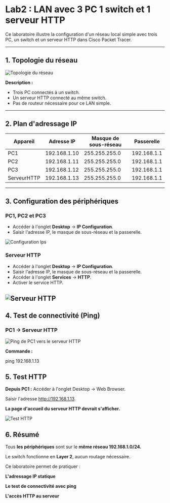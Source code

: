 # Lab2 : LAN avec 3 PC 1 switch et 1 serveur HTTP

Ce laboratoire illustre la configuration d'un réseau local simple avec trois PC, un switch et un serveur HTTP dans Cisco Packet Tracer.

---

## 1. Topologie du réseau

![Topologie du réseau](https://github.com/loicpgs/TSSR_Lab/blob/edf4a9c4e142abb7350ef427086067055f42280c/Assets/Lab2/Lab2_Captures/Capture%20d'%C3%A9cran%202025-09-08%20204257.png)

**Description :**
- Trois PC connectés à un switch.
- Un serveur HTTP connecté au même switch.
- Pas de routeur nécessaire pour ce LAN simple.

---

## 2. Plan d'adressage IP

| Appareil   | Adresse IP    | Masque de sous-réseau | Passerelle |
|------------|---------------|-----------------------|------------|
| PC1        | 192.168.1.10  | 255.255.255.0         | 192.168.1.1 |
| PC2        | 192.168.1.11  | 255.255.255.0         | 192.168.1.1 |
| PC3        | 192.168.1.12  | 255.255.255.0         | 192.168.1.1 |
| ServeurHTTP| 192.168.1.13  | 255.255.255.0         | 192.168.1.1 |

---

## 3. Configuration des périphériques

### PC1, PC2 et PC3
- Accéder à l'onglet **Desktop** → **IP Configuration**.
- Saisir l'adresse IP, le masque de sous-réseau et la passerelle.

![Configuration Ips](https://github.com/loicpgs/TSSR_Lab/blob/edf4a9c4e142abb7350ef427086067055f42280c/Assets/Lab2/Lab2_Captures/Capture%20d'%C3%A9cran%202025-09-08%20204433.png)

### Serveur HTTP
- Accéder à l'onglet **Desktop** → **IP Configuration**.
- Saisir l'adresse IP, le masque de sous-réseau et la passerelle.
- Accéder à l'onglet **Services** → **HTTP**.
- Activer le service HTTP.

![Serveur HTTP](https://github.com/loicpgs/TSSR_Lab/blob/edf4a9c4e142abb7350ef427086067055f42280c/Assets/Lab2/Lab2_Captures/Capture%20d'%C3%A9cran%202025-09-08%20204731.png)
---

## 4. Test de connectivité (Ping)

### PC1 → Serveur HTTP

![Ping de PC1 vers le serveur HTTP](https://github.com/loicpgs/TSSR_Lab/blob/edf4a9c4e142abb7350ef427086067055f42280c/Assets/Lab2/Lab2_Captures/Capture%20d'%C3%A9cran%202025-09-08%20204959.png)

**Commande :**

ping 192.168.1.13

## 5. Test HTTP

**Depuis PC1 :** Accéder à l'onglet Desktop → Web Browser.

Saisir l'adresse http://192.168.1.13.

**La page d'accueil du serveur HTTP devrait s'afficher.**

![Test HTTP](https://github.com/loicpgs/TSSR_Lab/blob/edf4a9c4e142abb7350ef427086067055f42280c/Assets/Lab2/Lab2_Captures/Capture%20d'%C3%A9cran%202025-09-08%20205227.png)

## 6. Résumé

Tous **les périphériques** sont sur le **même réseau 192.168.1.0/24.**

Le switch fonctionne en **Layer 2**, aucun routage nécessaire.

Ce laboratoire permet de pratiquer :

**L'adressage IP statique**

**Le test de connectivité avec ping**

**L'accès HTTP au serveur**
